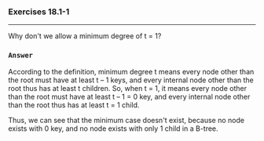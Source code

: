 ### Exercises 18.1-1
***
Why don't we allow a minimum degree of t = 1?

### `Answer`
According to the definition, minimum degree t means every node other than the root must have at least t – 1 keys, and every internal node other than the root thus has at least t children. So, when t = 1, it means every node other than the root must have
at least t – 1 = 0 key, and every internal node other than the root thus has at least t = 1 child.

Thus, we can see that the minimum case doesn't exist, because no node exists with 0 key, and no node exists with only 1 child
in a B-tree.

